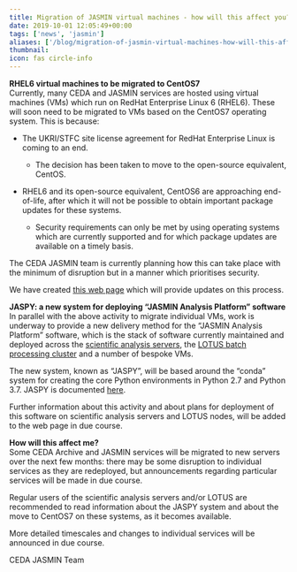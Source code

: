 ```yaml
---
title: Migration of JASMIN virtual machines - how will this affect you?
date: 2019-10-01 12:05:49+00:00
tags: ['news', 'jasmin']
aliases: ['/blog/migration-of-jasmin-virtual-machines-how-will-this-affect-you']
thumbnail: 
icon: fas circle-info
---
```

**RHEL6 virtual machines to be migrated to CentOS7**  
Currently, many CEDA and JASMIN services are hosted using virtual machines (VMs) which run on RedHat Enterprise Linux 6 (RHEL6). These will soon need to be migrated to VMs based on the CentOS7 operating system. This is because:


* The UKRI/STFC site license agreement for RedHat Enterprise Linux is coming to an end.


	+ The decision has been taken to move to the open-source equivalent, CentOS.
* RHEL6 and its open-source equivalent, CentOS6 are approaching end-of-life, after which it will not be possible to obtain important package updates for these systems.
	+ Security requirements can only be met by using operating systems which are currently supported and for which package updates are available on a timely basis.


The CEDA JASMIN team is currently planning how this can take place with the minimum of disruption but in a manner which prioritises security.  
  
We have created [this web page](http://www.jasmin.ac.uk/articles/vm-migration/) which will provide updates on this process.  
  
**JASPY: a new system for deploying “JASMIN Analysis Platform” software**  
In parallel with the above activity to migrate individual VMs, work is underway to provide a new delivery method for the “JASMIN Analysis Platform” software, which is the stack of software currently maintained and deployed across the [scientific analysis servers](https://help.jasmin.ac.uk/article/121-sci-servers), the [LOTUS batch processing cluster](https://help.jasmin.ac.uk/article/110-lotus-overview) and a number of bespoke VMs.  
  
The new system, known as “JASPY”, will be based around the “conda” system for creating the core Python environments in Python 2.7 and Python 3.7. JASPY is documented [here](https://help.jasmin.ac.uk/article/4729-jaspy-envs).  
  
Further information about this activity and about plans for deployment of this software on scientific analysis servers and LOTUS nodes, will be added to the web page in due course.  
  
**How will this affect me?**  
Some CEDA Archive and JASMIN services will be migrated to new servers over the next few months: there may be some disruption to individual services as they are redeployed, but announcements regarding particular services will be made in due course.  
  
Regular users of the scientific analysis servers and/or LOTUS are recommended to read information about the JASPY system and about the move to CentOS7 on these systems, as it becomes available.  
  
More detailed timescales and changes to individual services will be announced in due course.  
  
CEDA JASMIN Team

